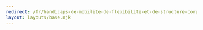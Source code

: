 ```yaml
---
redirect: /fr/handicaps-de-mobilite-de-flexibilite-et-de-structure-corporelle/
layout: layouts/base.njk
---
```

